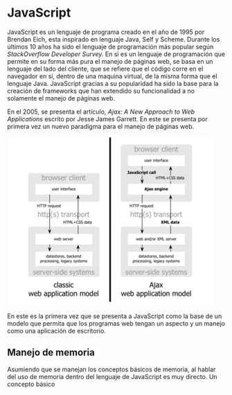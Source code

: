 # JavaScript 

JavaScript es un lenguaje de programa creado en el año de 1995 por Brendan
Eich, esta inspirado en lenguaje Java, Self y Scheme. Durante los últimos
10 años ha sido el lenguaje de programación más popular según _StackOverflow
Developer Survey._ En si es un lenguaje de programación que permite en su forma
más pura el manejo de páginas web, se basa en un lenguaje del lado del cliente,
que se refiere que el código corre en el navegador en si, dentro de una maquina
virtual, de la misma forma que el lenguaje Java. JavaScript gracias a su
popularidad ha sido la base para la creación de frameworks que han extendido su
funcionalidad a no solamente el manejo de páginas web.

En el 2005, se presenta el artículo, _Ajax: A New Approach to Web Applications_
escrito por Jesse James Garrett. En este se presenta por primera vez un nuevo
paradigma para el manejo de páginas web.

![Ajax model]( ./resources/javaScript1.png)

En este es la primera vez que se presenta a JavaScript como la base de un
modelo que permita que los programas web tengan un aspecto y un manejo como una
aplicación de escritorio.

## Manejo de memoria ##

Asumiendo que se manejan los conceptos básicos de memoria, al hablar del uso de
memoria dentro del lenguaje de JavaScript es muy directo. Un concepto básico


